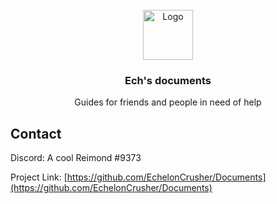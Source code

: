 <!-- PROJECT LOGO -->
<br />
<div align="center">
    <img src="https://raw.githubusercontent.com/othneildrew/Best-README-Template/master/images/logo.png" alt="Logo" width="80" height="80">
  </a>

<h3 align="center">Ech's documents</h3>

  <p align="center">
    Guides for friends and people in need of help
  </p>
</div>

<!-- CONTACT -->
## Contact

Discord: A cool Reimond #9373

Project Link: [https://github.com/EchelonCrusher/Documents](https://github.com/EchelonCrusher/Documents)

